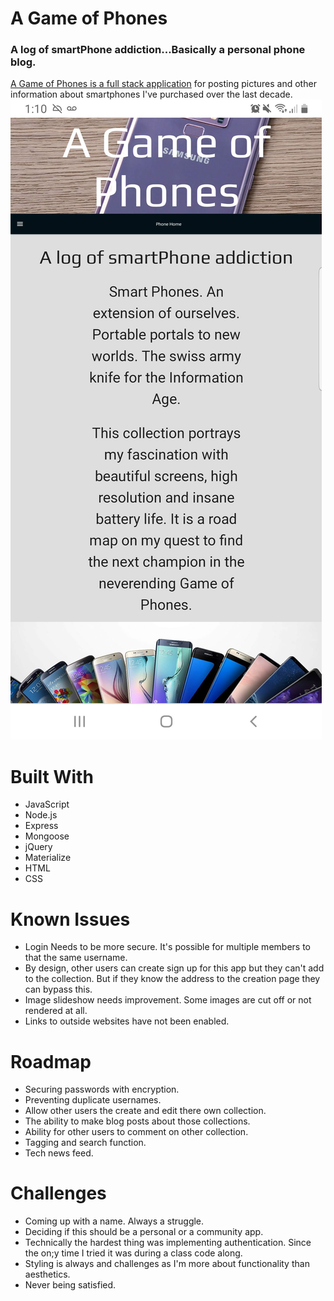 # A Game of Phones
### A log of smartPhone addiction...Basically a personal phone blog. 
[A Game of Phones is a full stack application](https://the-phone-book.herokuapp.com/) for posting pictures and other information about smartphones I've purchased over the last decade.
![](https://github.com/TR-1000/Phone_Book/blob/master/Screenshot_20190811-131028_Chrome.jpg?)

# Built With
* JavaScript
* Node.js
* Express
* Mongoose
* jQuery
* Materialize
* HTML
* CSS

# Known Issues
* Login Needs to be more secure. It's possible for multiple members to that the same username.
* By design, other users can create sign up for this app but they can't add to the collection. But if they know the address to the creation page they can bypass this.
* Image slideshow needs improvement. Some images are cut off or not rendered at all.
* Links to outside websites have not been enabled.

# Roadmap
* Securing passwords with encryption.
* Preventing duplicate usernames.
* Allow other users the create and edit there own collection.
* The ability to make blog posts about those collections.
* Ability for other users to comment on other collection.
* Tagging and search function.
* Tech news feed.

# Challenges
* Coming up with a name. Always a struggle.
* Deciding if this should be a personal or a community app.
* Technically the hardest thing was implementing authentication. Since the on;y time I tried it was during a class code along.
* Styling is always and challenges as I'm more about functionality than aesthetics.
* Never being satisfied.
